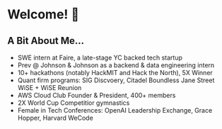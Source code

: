 # Welcome! 🥰

## A Bit About Me...
- SWE intern at Faire, a late-stage YC backed tech startup
- Prev @ Johnson & Johnson as a backend & data engineering intern
- 10+ hackathons (notably HackMIT and Hack the North), 5X Winner
- Quant firm programs: SIG Discvoery, Citadel Boundless Jane Street WiSE + WiSE Reunion
- AWS Cloud Club Founder & President, 400+ members
- 2X World Cup Competitior gymnastics
- Female in Tech Conferences: OpenAI Leadership Exchange, Grace Hopper, Harvard WeCode
